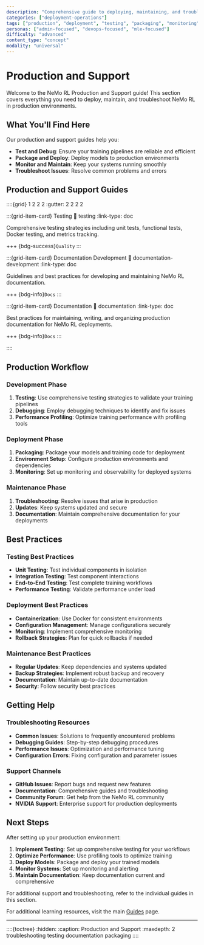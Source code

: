```yaml
---
description: "Comprehensive guide to deploying, maintaining, and troubleshooting NeMo RL in production environments including testing, packaging, and monitoring"
categories: ["deployment-operations"]
tags: ["production", "deployment", "testing", "packaging", "monitoring", "troubleshooting", "documentation"]
personas: ["admin-focused", "devops-focused", "mle-focused"]
difficulty: "advanced"
content_type: "concept"
modality: "universal"
---
```


# Production and Support

Welcome to the NeMo RL Production and Support guide! This section covers everything you need to deploy, maintain, and troubleshoot NeMo RL in production environments.

## What You'll Find Here

Our production and support guides help you:

- **Test and Debug**: Ensure your training pipelines are reliable and efficient
- **Package and Deploy**: Deploy models to production environments
- **Monitor and Maintain**: Keep your systems running smoothly
- **Troubleshoot Issues**: Resolve common problems and errors

## Production and Support Guides

::::{grid} 1 2 2 2
:gutter: 2 2 2 2

:::{grid-item-card} Testing
:link: testing
:link-type: doc

Comprehensive testing strategies including unit tests, functional tests, Docker testing, and metrics tracking.

+++
{bdg-success}`Quality`
:::

:::{grid-item-card} Documentation Development
:link: documentation-development
:link-type: doc

Guidelines and best practices for developing and maintaining NeMo RL documentation.

+++
{bdg-info}`Docs`
:::

:::{grid-item-card} Documentation
:link: documentation
:link-type: doc

Best practices for maintaining, writing, and organizing production documentation for NeMo RL deployments.

+++
{bdg-info}`Docs`
:::

::::

## Production Workflow

### **Development Phase**
1. **Testing**: Use comprehensive testing strategies to validate your training pipelines
2. **Debugging**: Employ debugging techniques to identify and fix issues
3. **Performance Profiling**: Optimize training performance with profiling tools

### **Deployment Phase**
1. **Packaging**: Package your models and training code for deployment
2. **Environment Setup**: Configure production environments and dependencies
3. **Monitoring**: Set up monitoring and observability for deployed systems

### **Maintenance Phase**
1. **Troubleshooting**: Resolve issues that arise in production
2. **Updates**: Keep systems updated and secure
3. **Documentation**: Maintain comprehensive documentation for your deployments

## Best Practices

### **Testing Best Practices**
- **Unit Testing**: Test individual components in isolation
- **Integration Testing**: Test component interactions
- **End-to-End Testing**: Test complete training workflows
- **Performance Testing**: Validate performance under load

### **Deployment Best Practices**
- **Containerization**: Use Docker for consistent environments
- **Configuration Management**: Manage configurations securely
- **Monitoring**: Implement comprehensive monitoring
- **Rollback Strategies**: Plan for quick rollbacks if needed

### **Maintenance Best Practices**
- **Regular Updates**: Keep dependencies and systems updated
- **Backup Strategies**: Implement robust backup and recovery
- **Documentation**: Maintain up-to-date documentation
- **Security**: Follow security best practices

## Getting Help

### **Troubleshooting Resources**
- **Common Issues**: Solutions to frequently encountered problems
- **Debugging Guides**: Step-by-step debugging procedures
- **Performance Issues**: Optimization and performance tuning
- **Configuration Errors**: Fixing configuration and parameter issues

### **Support Channels**
- **GitHub Issues**: Report bugs and request new features
- **Documentation**: Comprehensive guides and troubleshooting
- **Community Forum**: Get help from the NeMo RL community
- **NVIDIA Support**: Enterprise support for production deployments

## Next Steps

After setting up your production environment:

1. **Implement Testing**: Set up comprehensive testing for your workflows
2. **Optimize Performance**: Use profiling tools to optimize training
3. **Deploy Models**: Package and deploy your trained models
4. **Monitor Systems**: Set up monitoring and alerting
5. **Maintain Documentation**: Keep documentation current and comprehensive

For additional support and troubleshooting, refer to the individual guides in this section.

For additional learning resources, visit the main [Guides](../index) page.

---

::::{toctree}
:hidden:
:caption: Production and Support
:maxdepth: 2
troubleshooting
testing
documentation
packaging
:::: 

 